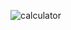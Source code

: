 ![calculator](https://user-images.githubusercontent.com/53031435/179176866-4fbf2ddd-9b67-4a10-8bfd-043ebc6708e8.png)
